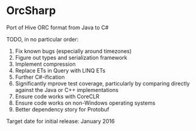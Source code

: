 # OrcSharp
Port of Hive ORC format from Java to C#

TODO, in no particular order:
 1. Fix known bugs (especially around timezones)
 2. Figure out types and serialization framework
 4. Implement compression
 5. Replace ETs in Query with LINQ ETs
 6. Further C#-ification
 7. Significantly mprove test coverage, particularly by comparing directly against the Java or C++ implementations
 8. Ensure code works with CoreCLR
 9. Ensure code works on non-Windows operating systems
 10. Better dependency story for Protobuf

Target date for initial release: January 2016
